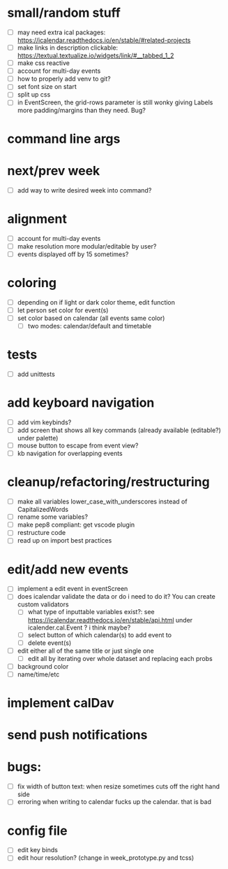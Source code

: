 # small/random stuff
- [ ] may need extra ical packages: https://icalendar.readthedocs.io/en/stable/#related-projects
- [ ] make links in description clickable: https://textual.textualize.io/widgets/link/#__tabbed_1_2
- [ ] make css reactive
- [ ] account for multi-day events
- [ ] how to properly add venv to git?
- [ ] set font size on start
- [ ] split up css
- [ ] in EventScreen, the grid-rows parameter is still wonky giving Labels more padding/margins than they need. Bug?

# command line args

# next/prev week
- [ ] add way to write desired week into command?

# alignment
- [ ] account for multi-day events
- [ ] make resolution more modular/editable by user?
- [ ] events displayed off by 15 sometimes?

# coloring
- [ ] depending on if light or dark color theme, edit function
- [ ] let person set color for event(s)
- [ ] set color based on calendar (all events same color)
  - [ ] two modes: calendar/default and timetable

# tests
- [ ] add unittests

# add keyboard navigation
- [ ] add vim keybinds?
- [ ] add screen that shows all key commands (already available (editable?) under palette)
- [ ] mouse button to escape from event view?
- [ ] kb navigation for overlapping events

# cleanup/refactoring/restructuring
- [ ] make all variables lower_case_with_underscores instead of CapitalizedWords
- [ ] rename some variables?
- [ ] make pep8 compliant: get vscode plugin
- [ ] restructure code
- [ ] read up on import best practices

# edit/add new events
- [ ] implement a edit event in eventScreen
- [ ] does icalendar validate the data or do i need to do it? You can create custom validators
  - [ ] what type of inputtable variables exist?: see https://icalendar.readthedocs.io/en/stable/api.html under icalender.cal.Event ? i think maybe?
  - [ ] select button of which calendar(s) to add event to
  - [ ] delete event(s)
- [ ] edit either all of the same title or just single one
  - [ ] edit all by iterating over whole dataset and replacing each probs
- [ ] background color
- [ ] name/time/etc

# implement calDav

# send push notifications

# bugs:
- [ ] fix width of button text: when resize sometimes cuts off the right hand side
- [ ] erroring when writing to calendar fucks up the calendar. that is bad

# config file
- [ ] edit key binds
- [ ] edit hour resolution? (change in week_prototype.py and tcss)